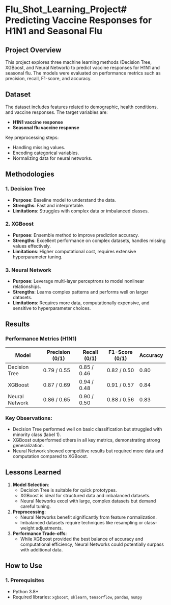 # Flu_Shot_Learning_Project# Predicting Vaccine Responses for H1N1 and Seasonal Flu

## Project Overview
This project explores three machine learning methods (Decision Tree, XGBoost, and Neural Network) to predict vaccine responses for H1N1 and seasonal flu. The models were evaluated on performance metrics such as precision, recall, F1-score, and accuracy.

## Dataset
The dataset includes features related to demographic, health conditions, and vaccine responses. The target variables are:
- **H1N1 vaccine response**
- **Seasonal flu vaccine response**

Key preprocessing steps:
- Handling missing values.
- Encoding categorical variables.
- Normalizing data for neural networks.

## Methodologies
### 1. Decision Tree
- **Purpose**: Baseline model to understand the data.
- **Strengths**: Fast and interpretable.
- **Limitations**: Struggles with complex data or imbalanced classes.

### 2. XGBoost
- **Purpose**: Ensemble method to improve prediction accuracy.
- **Strengths**: Excellent performance on complex datasets, handles missing values effectively.
- **Limitations**: Higher computational cost, requires extensive hyperparameter tuning.

### 3. Neural Network
- **Purpose**: Leverage multi-layer perceptrons to model nonlinear relationships.
- **Strengths**: Learns complex patterns and performs well on larger datasets.
- **Limitations**: Requires more data, computationally expensive, and sensitive to hyperparameter choices.

## Results
### Performance Metrics (H1N1)
| Model            | Precision (0/1) | Recall (0/1) | F1-Score (0/1) | Accuracy |
|-------------------|-----------------|--------------|----------------|----------|
| Decision Tree     | 0.79 / 0.55    | 0.85 / 0.46 | 0.82 / 0.50    | 0.80     |
| XGBoost           | 0.87 / 0.69    | 0.94 / 0.48 | 0.91 / 0.57    | 0.84     |
| Neural Network    | 0.86 / 0.65    | 0.90 / 0.50 | 0.88 / 0.56    | 0.83     |

### Key Observations:
- Decision Tree performed well on basic classification but struggled with minority class (label 1).
- XGBoost outperformed others in all key metrics, demonstrating strong generalization.
- Neural Network showed competitive results but required more data and computation compared to XGBoost.

## Lessons Learned
1. **Model Selection**:
   - Decision Tree is suitable for quick prototypes.
   - XGBoost is ideal for structured data and imbalanced datasets.
   - Neural Networks excel with large, complex datasets but demand careful tuning.
2. **Preprocessing**:
   - Neural Networks benefit significantly from feature normalization.
   - Imbalanced datasets require techniques like resampling or class-weight adjustments.
3. **Performance Trade-offs**:
   - While XGBoost provided the best balance of accuracy and computational efficiency, Neural Networks could potentially surpass with additional data.

## How to Use
### 1. Prerequisites
- Python 3.8+
- Required libraries: `xgboost`, `sklearn`, `tensorflow`, `pandas`, `numpy`


